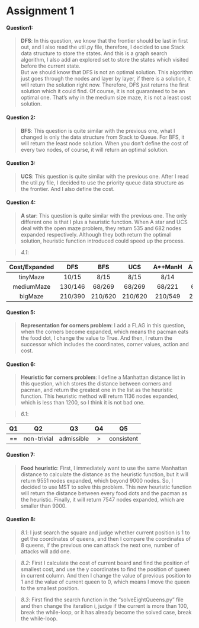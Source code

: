 # Assignment 1

#### Question1:  
>**DFS**: In this question, we know that the frontier should be last in first out, and I also read the util.py file, therefore, I decided to use Stack data structure to store the states. And this is a graph search algorithm, I also add an explored set to store the states which visited before the current state.  
But we should know that DFS is not an optimal solution. This algorithm just goes through the nodes and layer by layer, if there is a solution, it will return the solution right now. Therefore, DFS just returns the first solution which it could find. Of course, it is not guaranteed to be an optimal one. That’s why in the medium size maze, it is not a least cost solution.  

#### Question 2:
>**BFS**: This question is quite similar with the previous one, what I changed is only the data structure from Stack to Queue.
For BFS, it will return the least node solution. When you don’t define the cost of every two nodes, of course, it will return an optimal solution.

#### Question 3:
>**UCS**: This question is quite similar with the previous one. After I read the util.py file, I decided to use the priority queue data structure as the frontier. And I also define the cost.

#### Question 4:
>**A star**: This question is quite similar with the previous one. The only different one is that I plus a heuristic function.
When A star and UCS deal with the open maze problem, they return 535 and 682 nodes expanded respectively. Although they both return the optimal solution, heuristic function introduced could speed up the process.

>*4.1*:

| Cost/Expanded | DFS   | BFS | UCS | A*+ManH | A*+EucH |
| :-----------: | :-:   | :-: | :-: | :-----: | :-----: |
| tinyMaze      | 10/15 | 8/15| 8/15| 8/14    | 8/13    |
| mediumMaze    | 130/146|68/269|68/269|68/221|68/226   |
| bigMaze       |210/390|210/620|210/620|210/549|210/557|

#### Question 5:
>**Representation for corners problem**: I add a FLAG in this question, when the corners become expanded, which means the pacman eats the food dot, I change the value to True. And then, I return the successor which includes the coordinates, corner values, action and cost.

#### Question 6:
>**Heuristic for corners problem**: I define a Manhattan distance list in this question, which stores the distance between corners and pacman, and return the greatest one in the list as the heuristic function.
This heuristic method will return 1136 nodes expanded, which is less than 1200, so I think it is not bad one.

>*6.1*:   

| Q1 | Q2 | Q3 | Q4 | Q5 |
| :-: | :-: | :-: | :-: | :-: |
| == | non-trivial | admissible | > | consistent |

#### Question 7:
>**Food heuristic**: First, I immediately want to use the same Manhattan distance to calculate the distance as the heuristic function, but it will return 9551 nodes expanded, which beyond 9000 nodes. So, I decided to use MST to solve this problem. This new heuristic function will return the distance between every food dots and the pacman as the heuristic. Finally, it will return 7547 nodes expanded, which are smaller than 9000.

#### Question 8:
>*8.1*: I just search the square and judge whether current position is 1 to get the coordinates of queens, and then I compare the coordinates of 8 queens, if the previous one can attack the next one, number of attacks will add one.  

>*8.2*: First I calculate the cost of current board and find the position of smallest cost, and use the y coordinates to find the position of queen in current column. And then I change the value of previous position to 1 and the value of current queen to 0, which means I move the queen to the smallest position.  

>*8.3*: First find the search function in the “solveEightQueens.py” file and then change the iteration i, judge if the current is more than 100, break the while-loop, or it has already become the solved case, break the while-loop.
